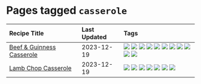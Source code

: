# Pages tagged `casserole`

|Recipe Title|Last Updated|Tags
|:---|:---|:---|
|[Beef & Guinness Casserole](../recipes/beefandguinnesscasserole.md)|2023-12-19|[![](https://img.shields.io/badge/tag-amazing-c6d429)](../tags/amazing.md) [![](https://img.shields.io/badge/tag-baked-062ab)](../tags/baked.md) [![](https://img.shields.io/badge/tag-beef-e4f90)](../tags/beef.md) [![](https://img.shields.io/badge/tag-casserole-9acea8)](../tags/casserole.md) [![](https://img.shields.io/badge/tag-guinness-99d437)](../tags/guinness.md) [![](https://img.shields.io/badge/tag-irish-32f6f2)](../tags/irish.md) [![](https://img.shields.io/badge/tag-large_quantity-acaf3f)](../tags/large_quantity.md) [![](https://img.shields.io/badge/tag-long_cook_time-f53bfe)](../tags/long_cook_time.md) [![](https://img.shields.io/badge/tag-long_prep_time-6984a1)](../tags/long_prep_time.md) [![](https://img.shields.io/badge/tag-messy-da139a)](../tags/messy.md) [![](https://img.shields.io/badge/tag-tricky-ab4f55)](../tags/tricky.md)|
|[Lamb Chop Casserole](../recipes/lambchopcasserole.md)|2023-12-19|[![](https://img.shields.io/badge/tag-aussie-208450)](../tags/aussie.md) [![](https://img.shields.io/badge/tag-baked-062ab)](../tags/baked.md) [![](https://img.shields.io/badge/tag-battered-2b6571)](../tags/battered.md) [![](https://img.shields.io/badge/tag-casserole-9acea8)](../tags/casserole.md) [![](https://img.shields.io/badge/tag-family-9fef19)](../tags/family.md) [![](https://img.shields.io/badge/tag-fried-d4602a)](../tags/fried.md) [![](https://img.shields.io/badge/tag-lamb-8344b1)](../tags/lamb.md)|